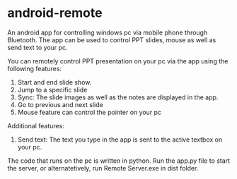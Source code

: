 # android-remote

An android app for controlling windows pc via mobile phone through Bluetooth. The app can be used to control PPT slides, mouse as well as send text to your pc. 

You can remotely control PPT presentation on your pc via the app using the following features:
1. Start and end slide show.
2. Jump to a specific slide
3. Sync: The slide images as well as the notes are displayed in the app.
4. Go to previous and next slide
5. Mouse feature can control the pointer on your pc

Additional features:
1. Send text: The text you type in the app is sent to the active textbox on your pc.

The code that runs on the pc is written in python. Run the app.py file to start the server, or alternatetively, run Remote Server.exe in dist folder.